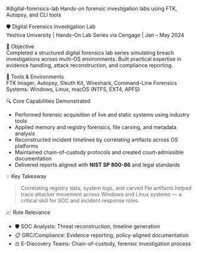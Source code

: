 #digital-forensics-lab
Hands-on forensic investigation labs using FTK, Autopsy, and CLI tools

🛡️ Digital Forensics Investigation Lab  
Yeshiva University | Hands-On Lab Series via Cengage | Jan – May 2024

🎯 Objective  
Completed a structured digital forensics lab series simulating breach investigations across multi-OS environments. Built practical expertise in evidence handling, attack reconstruction, and compliance reporting.

🔧 Tools & Environments  
FTK Imager, Autopsy, Sleuth Kit, Wireshark, Command-Line Forensics  
Systems: Windows, Linux, macOS (NTFS, EXT4, APFS)

🔍 Core Capabilities Demonstrated  
- Performed forensic acquisition of live and static systems using industry tools  
- Applied memory and registry forensics, file carving, and metadata analysis  
- Reconstructed incident timelines by correlating artifacts across OS platforms  
- Maintained chain-of-custody protocols and created court-admissible documentation  
- Delivered reports aligned with **NIST SP 800-86** and legal standards

💡 Key Takeaway  
> Correlating registry data, system logs, and carved file artifacts helped trace attacker movement across Windows and Linux systems — a critical skill for SOC and incident response roles.

 📈 Role Relevance  
- 🛡️ SOC Analysts: Threat reconstruction, timeline generation  
- 📋 GRC/Compliance: Evidence reporting, policy-aligned documentation  
- ⚖️ E-Discovery Teams: Chain-of-custody, forensic investigation process



